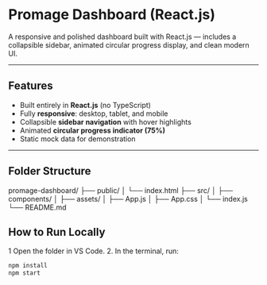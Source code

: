 # Promage Dashboard (React.js)

A responsive and polished dashboard built with React.js — includes a collapsible sidebar, animated circular progress display, and clean modern UI.

---

##  Features
- Built entirely in **React.js** (no TypeScript)
- Fully **responsive**: desktop, tablet, and mobile
- Collapsible **sidebar navigation** with hover highlights
- Animated **circular progress indicator (75%)**
- Static mock data for demonstration

---

##  Folder Structure
promage-dashboard/
├── public/
│   └── index.html
├── src/
│   ├── components/
│   ├── assets/
│   ├── App.js
│   ├── App.css
│   └── index.js
└── README.md
##  How to Run Locally

1 Open the folder in VS Code.
2. In the terminal, run:

   ```bash
   npm install
   npm start
